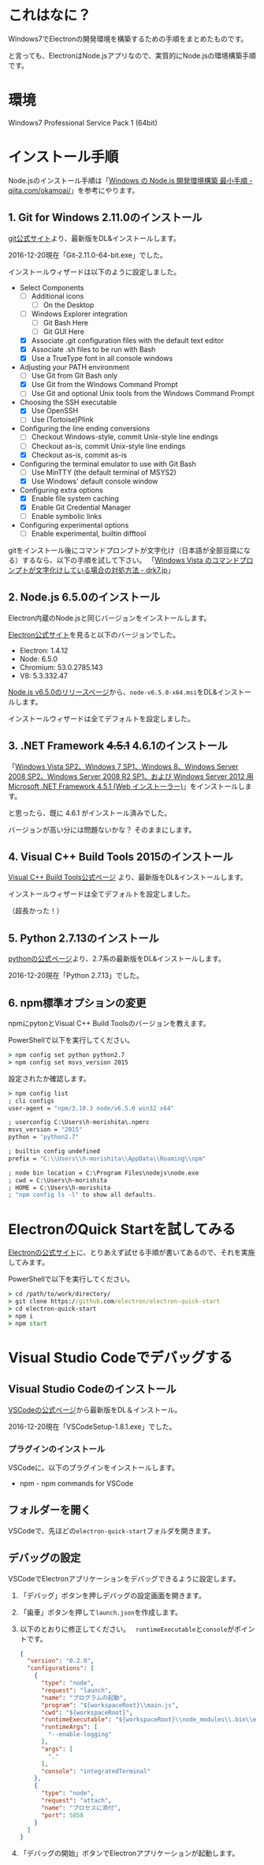 # これはなに？

Windows7でElectronの開発環境を構築するための手順をまとめたものです。

と言っても、ElectronはNode.jsアプリなので、実質的にNode.jsの環境構築手順です。

# 環境

Windows7 Professional Service Pack 1 (64bit)

# インストール手順

Node.jsのインストール手順は「[Windows の Node.js 開発環境構築 最小手順 - qiita.com/okamoai/](http://qiita.com/okamoai/items/a875b26abab7f18da7d1)」を参考にやります。

## 1. Git for Windows 2.11.0のインストール

[git公式サイト](https://git-scm.com/download/win)より、最新版をDL&インストールします。

2016-12-20現在「Git-2.11.0-64-bit.exe」でした。

インストールウィザードは以下のように設定しました。

* Select Components
  * [ ] Additional icons
    * [ ] On the Desktop
  * [ ] Windows Explorer integration
    * [ ] Git Bash Here
    * [ ] Git GUI Here
  * [X] Associate .git configuration files with the default text editor
  * [X] Associate .sh files to be run with Bash
  * [X] Use a TrueType font in all console windows
* Adjusting your PATH environment
  * [ ] Use Git from Git Bash only
  * [X] Use Git from the Windows Command Prompt
  * [ ] Use Git and optional Unix tools from the Windows Command Prompt
* Choosing the SSH executable
  * [X] Use OpenSSH
  * [ ] Use (Tortoise)Plink
* Configuring the line ending conversions
  * [ ] Checkout Windows-style, commit Unix-style line endings
  * [ ] Checkout as-is, commit Unix-style line endings
  * [X] Checkout as-is, commit as-is
* Configuring the terminal emulator to use with Git Bash
  * [ ] Use MinTTY (the default terminal of MSYS2)
  * [X] Use Windows' default console window
* Configuring extra options
  * [X] Enable file system caching
  * [X] Enable Git Credential Manager
  * [ ] Enable symbolic links
* Configuring experimental options
  * [ ] Enable experimental, builtin difftool

gitをインストール後にコマンドプロンプトが文字化け（日本語が全部豆腐になる）するなら、以下の手順を試して下さい。
「[Windows Vista のコマンドプロンプトが文字化けしている場合の対処方法 - drk7.jp](http://www.drk7.jp/MT/archives/001461.html)」

## 2. Node.js 6.5.0のインストール

Electron内蔵のNode.jsと同じバージョンをインストールします。

[Electron公式サイト](http://electron.atom.io/)を見ると以下のバージョンでした。

* Electron: 1.4.12
* Node: 6.5.0
* Chromium: 53.0.2785.143
* V8: 5.3.332.47

[Node.js v6.5.0のリリースページ](https://nodejs.org/en/blog/release/v6.5.0/)から、`node-v6.5.0-x64.msi`をDL&インストールします。

インストールウィザードは全てデフォルトを設定しました。

## 3. .NET Framework ~~4.5.1~~ 4.6.1のインストール

「[Windows Vista SP2、Windows 7 SP1、Windows 8、Windows Server 2008 SP2、Windows Server 2008 R2 SP1、および Windows Server 2012 用 Microsoft .NET Framework 4.5.1 (Web インストーラー)](https://www.microsoft.com/ja-JP/download/details.aspx?id=40773)」をインストールします。

と思ったら、既に 4.6.1 がインストール済みでした。

バージョンが高い分には問題ないかな？
そのままにします。

## 4. Visual C++ Build Tools 2015のインストール

[Visual C++ Build Tools公式ページ](http://landinghub.visualstudio.com/visual-cpp-build-tools) より、最新版をDL&インストールします。

インストールウィザードは全てデフォルトを設定しました。

（超長かった！）

## 5. Python 2.7.13のインストール

[pythonの公式ページ](https://www.python.org/downloads/)より、2.7系の最新版をDL&インストールします。

2016-12-20現在「Python 2.7.13」でした。

## 6. npm標準オプションの変更

npmにpytonとVisual C++ Build Toolsのバージョンを教えます。

PowerShellで以下を実行してください。

```cmd
> npm config set python python2.7
> npm config set msvs_version 2015
```

設定されたか確認します。

```cmd
> npm config list
; cli configs
user-agent = "npm/3.10.3 node/v6.5.0 win32 x64"

; userconfig C:\Users\h-morishita\.npmrc
msvs_version = "2015"
python = "python2.7"

; builtin config undefined
prefix = "C:\\Users\\h-morishita\\AppData\\Roaming\\npm"

; node bin location = C:\Program Files\nodejs\node.exe
; cwd = C:\Users\h-morishita
; HOME = C:\Users\h-morishita
; "npm config ls -l" to show all defaults.
```

# ElectronのQuick Startを試してみる

[Electronの公式サイト](http://electron.atom.io/)に、とりあえず試せる手順が書いてあるので、それを実施してみます。

PowerShellで以下を実行してください。

```cmd
> cd /path/to/work/directory/
> git clone https://github.com/electron/electron-quick-start
> cd electron-quick-start
> npm i
> npm start
```

# Visual Studio Codeでデバッグする

## Visual Studio Codeのインストール

[VSCodeの公式ページ](https://code.visualstudio.com/)から最新版をDL＆インストール。

2016-12-20現在「VSCodeSetup-1.8.1.exe」でした。

### プラグインのインストール

VSCodeに、以下のプラグインをインストールします。

* npm - npm commands for VSCode

## フォルダーを開く

VSCodeで、先ほどの`electron-quick-start`フォルダを開きます。

## デバッグの設定

VSCodeでElectronアプリケーションをデバッグできるように設定します。

1. 「デバッグ」ボタンを押しデバッグの設定画面を開きます。
2. 「歯車」ボタンを押して`launch.json`を作成します。
3. 以下のとおりに修正してください。
   `runtimeExecutable`と`console`がポイントです。
   
    ```json
    {
      "version": "0.2.0",
      "configurations": [
        {
          "type": "node",
          "request": "launch",
          "name": "プログラムの起動",
          "program": "${workspaceRoot}\\main.js",
          "cwd": "${workspaceRoot}",
          "runtimeExecutable": "${workspaceRoot}\\node_modules\\.bin\\electron",
          "runtimeArgs": [
            "--enable-logging"
          ],
          "args": [
            "."
          ],
          "console": "integratedTerminal"
        },
        {
          "type": "node",
          "request": "attach",
          "name": "プロセスに添付",
          "port": 5858
        }
      ]
    }
    ```
    
4. 「デバッグの開始」ボタンでElectronアプリケーションが起動します。
